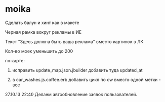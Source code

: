 moika
=====

Сделать балун и хинт как в макете

Черная рамка вокруг рекламы в ИЕ

Текст "Здесь должна быть ваша реклама" вместо картинок в ЛК

Кол-во моек уменьшить до 200

по карте:
1. исправить update_map.json.jbuilder добавить туда updated_at

2. в car_washes.js.coffee.erb добавить цикл по cw вместо одной метки - все

27.10.13 22:40 Делаем автообновление заявок пользователей.

